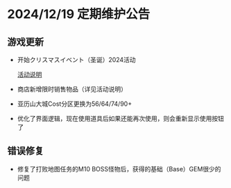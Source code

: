 # 2024/12/19 定期维护公告

## 游戏更新

- 开始クリスマスイベント（圣诞）2024活动

  [活动说明](クリスマスイベント2024.md)

- 商店新增限时销售物品（详见活动说明）

- 亚历山大城Cost分区更换为56/64/74/90+

- 优化了界面逻辑，现在使用道具后如果还能再次使用，则会重新显示使用按钮了

## 错误修复

- 修复了打败地图任务的M10 BOSS怪物后，获得的基础（Base）GEM很少的问题

